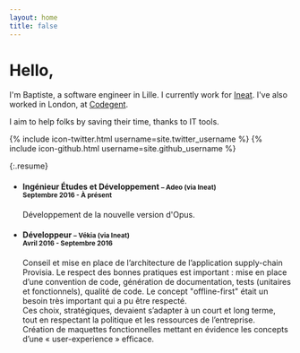 ```yaml
---
layout: home
title: false
---
```


# Hello,

I'm Baptiste, a software engineer in Lille. I currently work for [Ineat](http://www.ineat-conseil.com/en/). I've also worked in London, at [Codegent](https://www.codegent.com/).

I aim to help folks by saving their time, thanks to IT tools.

{% include icon-twitter.html username=site.twitter_username %} {% include icon-github.html username=site.github_username %}

{:.resume}
* #### Ingénieur Études et Développement <small>– Adeo (via Ineat)<br>Septembre 2016 - À présent</small>
  Développement de la nouvelle version d'Opus.

* #### Développeur <small>– Vékia (via Ineat)<br>Avril 2016 - Septembre 2016</small>
  Conseil et mise en place de l’architecture de l’application supply-chain Provisia. Le respect des bonnes pratiques est important : mise en place d’une convention de code, génération de documentation, tests (unitaires et fonctionnels), qualité de code. Le concept "offline-first" était un besoin très important qui a pu être respecté.<br>
  Ces choix, stratégiques, devaient s’adapter à un court et long terme, tout en respectant la politique et les ressources de l’entreprise.<br>
  Création de maquettes fonctionnelles mettant en évidence les concepts d’une « user-experience » efficace.
